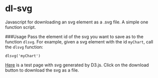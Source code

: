 dl-svg
======

Javascript for downloading an svg element as a .svg file. A simple one function script.

###Usage
Pass the element id of the svg you want to save as to the function `dlsvg`. For example, given a svg element with the id `myChart`, call the `dlsvg` function:

	dlsvg('myChart')

[Here](damiankao.github.io/dl-svg/test.html) is a test page with svg generated by D3.js. Click on the download button to download the svg as a file.